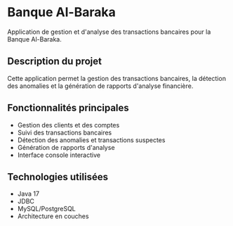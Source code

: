 # Banque Al-Baraka

Application de gestion et d'analyse des transactions bancaires pour la Banque Al-Baraka.

## Description du projet
Cette application permet la gestion des transactions bancaires, la détection des anomalies et la génération de rapports d'analyse financière.

## Fonctionnalités principales
- Gestion des clients et des comptes
- Suivi des transactions bancaires
- Détection des anomalies et transactions suspectes
- Génération de rapports d'analyse
- Interface console interactive

## Technologies utilisées
- Java 17
- JDBC
- MySQL/PostgreSQL
- Architecture en couches